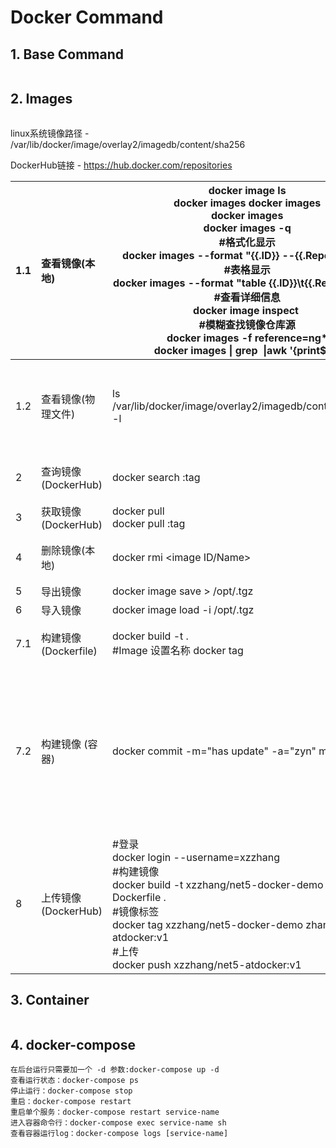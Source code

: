 # Docker Command

## 1. Base Command

```perl
```



## 2. Images

```perl

```

linux系统镜像路径 - /var/lib/docker/image/overlay2/imagedb/content/sha256

DockerHub链接 - https://hub.docker.com/repositories

| 1.1  | 查看镜像(本地)         | docker  image ls  <br />docker  images  docker  images <images name>  <br />docker images <images name:tag>  <br />docker  images -q  <br />#格式化显示  <br />docker  images --format "{{.ID}} --{{.Repository}}"  <br />#表格显示  <br />docker  images --format "table {{.ID}}\t{{.Repository}}"  <br />#查看详细信息  <br />docker image inspect <image ID>     <br />#模糊查找镜像仓库源  <br />docker images -f reference=ng*  <br />docker images \| grep <image Name> \|awk '{print$1}' | 参数说明：     <br />-q = --quiet 只列出id                   |
| ---- | :--------------------- | ------------------------------------------------------------ | ------------------------------------------------------------ |
| 1.2  | 查看镜像(物理文件)     | ls /var/lib/docker/image/overlay2/imagedb/content/sha256 -l  | 文件是Json数据类型  记录镜像 和 容器的配置关系               |
| 2    | 查询镜像(DockerHub)    | docker  search <images Name>:tag                             | tag 就是具体的标签版本                                       |
| 3    | 获取镜像(DockerHub)    | docker  pull <images Name>  <br />docker  pull <images Name>:tag |                                                              |
| 4    | 删除镜像(本地)         | docker rmi <image ID/Name>                                   | 不能存在依赖的容器                                           |
| 5    | 导出镜像               | docker image save <imangeName> >  /opt/<imageName>.tgz       |                                                              |
| 6    | 导入镜像               | docker image load -i /opt/<imageName>.tgz                    |                                                              |
| 7.1  | 构建镜像  (Dockerfile) | docker build -t   <imageName> .     <br />#Image 设置名称  docker tag <imageID> <imageName> | 参数说明：-t: 名称                                           |
| 7.2  | 构建镜像  (容器)       | docker commit -m="has update" -a="zyn"  <Container ID> mysql:v2 | 参数说明： <br />-m: 提交的描述信息  <br />-a: 指定镜像作者  mysql:v2: 指定要创建的目标镜像名 |
| 8    | 上传镜像(DockerHub)    | #登录  <br />docker  login --username=xzzhang  <br />#构建镜像  <br />docker  build -t xzzhang/net5-docker-demo  -f Dockerfile .  <br />#镜像标签  <br />docker  tag xzzhang/net5-docker-demo  zhangdw/net5-atdocker:v1  <br />#上传  <br />docker  push xzzhang/net5-atdocker:v1 |                                                              |

## 3. Container

```perl

```

## 4. docker-compose

```
在后台运行只需要加一个 -d 参数:docker-compose up -d
查看运行状态：docker-compose ps
停止运行：docker-compose stop
重启：docker-compose restart
重启单个服务：docker-compose restart service-name
进入容器命令行：docker-compose exec service-name sh
查看容器运行log：docker-compose logs [service-name]
```

